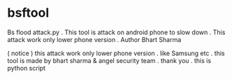 # bsftool
Bs flood attack.py . This tool is attack on android phone to slow down . This attack work only lower phone version . Author Bhart Sharma

( notice ) this attack work only lower phone version . like Samsung etc . this tool is made by bhart sharma & angel security team . thank you . this is python script
